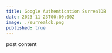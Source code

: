 ```yaml
---
title: Google Authentication SurrealDB
date: 2023-11-23T00:00:00Z
image: ./surrealdb.png
published: true
---
```


post content